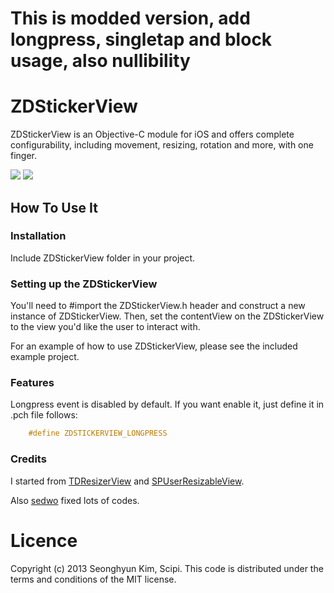 
This is modded version, add longpress, singletap and block usage, also nullibility
===========

# ZDStickerView 

ZDStickerView is an Objective-C module for iOS and offers complete configurability, including movement, resizing, rotation and more, with one finger.

[![](https://github.com/zedoul/ZDStickerView/blob/develop/SCREENSHOT.png?raw=true)](https://github.com/zedoul/ZDStickerView/blob/develop/SCREENSHOT.png?raw=true)
[![](http://code4app.qiniudn.com/photo/51da3bcb6803faab15000001_11.gif)](http://code4app.qiniudn.com/photo/51da3bcb6803faab15000001_11.gif)

How To Use It
-------------

### Installation

Include ZDStickerView folder in your project.

### Setting up the ZDStickerView 

You'll need to #import the ZDStickerView.h header and construct a new instance of ZDStickerView. Then, set the contentView on the ZDStickerView to the view you'd like the user to interact with.

For an example of how to use ZDStickerView, please see the included example project.

### Features
Longpress event is disabled by default. If you want enable it, just define it in .pch file follows: 

```c
    #define ZDSTICKERVIEW_LONGPRESS
```

### Credits

I started from [TDResizerView](https://github.com/Thavasidurai/TDResizerView) and [SPUserResizableView](https://github.com/spoletto/SPUserResizableView).

Also [sedwo](https://github.com/sedwo/ZDStickerView) fixed lots of codes. 

Licence
========
Copyright (c) 2013 Seonghyun Kim, Scipi.
This code is distributed under the terms and conditions of the MIT license.
